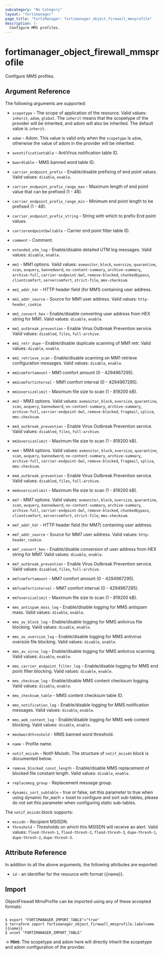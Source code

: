 ```yaml
---
subcategory: "No Category"
layout: "fortimanager"
page_title: "FortiManager: fortimanager_object_firewall_mmsprofile"
description: |-
  Configure MMS profiles.
---
```


# fortimanager_object_firewall_mmsprofile
Configure MMS profiles.

## Argument Reference


The following arguments are supported:

* `scopetype` - The scope of application of the resource. Valid values: `inherit`, `adom`, `global`. The `inherit` means that the scopetype of the provider will be inherited, and adom will also be inherited. The default value is `inherit`.
* `adom` - Adom. This value is valid only when the `scopetype` is `adom`, otherwise the value of adom in the provider will be inherited.

* `avnotificationtable` - AntiVirus notification table ID.
* `bwordtable` - MMS banned word table ID.
* `carrier_endpoint_prefix` - Enable/disable prefixing of end point values. Valid values: `disable`, `enable`.

* `carrier_endpoint_prefix_range_max` - Maximum length of end point value that can be prefixed (1 - 48).
* `carrier_endpoint_prefix_range_min` - Minimum end point length to be prefixed (1 - 48).
* `carrier_endpoint_prefix_string` - String with which to prefix End point values.
* `carrierendpointbwltable` - Carrier end point filter table ID.
* `comment` - Comment.
* `extended_utm_log` - Enable/disable detailed UTM log messages. Valid values: `disable`, `enable`.

* `mm1` - MM1 options. Valid values: `avmonitor`, `block`, `oversize`, `quarantine`, `scan`, `avquery`, `bannedword`, `no-content-summary`, `archive-summary`, `archive-full`, `carrier-endpoint-bwl`, `remove-blocked`, `chunkedbypass`, `clientcomfort`, `servercomfort`, `strict-file`, `mms-checksum`.

* `mm1_addr_hdr` - HTTP header field (for MM1) containing user address.
* `mm1_addr_source` - Source for MM1 user address. Valid values: `http-header`, `cookie`.

* `mm1_convert_hex` - Enable/disable converting user address from HEX string for MM1. Valid values: `disable`, `enable`.

* `mm1_outbreak_prevention` - Enable Virus Outbreak Prevention service. Valid values: `disabled`, `files`, `full-archive`.

* `mm1_retr_dupe` - Enable/disable duplicate scanning of MM1 retr. Valid values: `disable`, `enable`.

* `mm1_retrieve_scan` - Enable/disable scanning on MM1 retrieve configuration messages. Valid values: `disable`, `enable`.

* `mm1comfortamount` - MM1 comfort amount (0 - 4294967295).
* `mm1comfortinterval` - MM1 comfort interval (0 - 4294967295).
* `mm1oversizelimit` - Maximum file size to scan (1 - 819200 kB).
* `mm3` - MM3 options. Valid values: `avmonitor`, `block`, `oversize`, `quarantine`, `scan`, `avquery`, `bannedword`, `no-content-summary`, `archive-summary`, `archive-full`, `carrier-endpoint-bwl`, `remove-blocked`, `fragmail`, `splice`, `mms-checksum`.

* `mm3_outbreak_prevention` - Enable Virus Outbreak Prevention service. Valid values: `disabled`, `files`, `full-archive`.

* `mm3oversizelimit` - Maximum file size to scan (1 - 819200 kB).
* `mm4` - MM4 options. Valid values: `avmonitor`, `block`, `oversize`, `quarantine`, `scan`, `avquery`, `bannedword`, `no-content-summary`, `archive-summary`, `archive-full`, `carrier-endpoint-bwl`, `remove-blocked`, `fragmail`, `splice`, `mms-checksum`.

* `mm4_outbreak_prevention` - Enable Virus Outbreak Prevention service. Valid values: `disabled`, `files`, `full-archive`.

* `mm4oversizelimit` - Maximum file size to scan (1 - 819200 kB).
* `mm7` - MM7 options. Valid values: `avmonitor`, `block`, `oversize`, `quarantine`, `scan`, `avquery`, `bannedword`, `no-content-summary`, `archive-summary`, `archive-full`, `carrier-endpoint-bwl`, `remove-blocked`, `chunkedbypass`, `clientcomfort`, `servercomfort`, `strict-file`, `mms-checksum`.

* `mm7_addr_hdr` - HTTP header field (for MM7) containing user address.
* `mm7_addr_source` - Source for MM7 user address. Valid values: `http-header`, `cookie`.

* `mm7_convert_hex` - Enable/disable conversion of user address from HEX string for MM7. Valid values: `disable`, `enable`.

* `mm7_outbreak_prevention` - Enable Virus Outbreak Prevention service. Valid values: `disabled`, `files`, `full-archive`.

* `mm7comfortamount` - MM7 comfort amount (0 - 4294967295).
* `mm7comfortinterval` - MM7 comfort interval (0 - 4294967295).
* `mm7oversizelimit` - Maximum file size to scan (1 - 819200 kB).
* `mms_antispam_mass_log` - Enable/disable logging for MMS antispam mass. Valid values: `disable`, `enable`.

* `mms_av_block_log` - Enable/disable logging for MMS antivirus file blocking. Valid values: `disable`, `enable`.

* `mms_av_oversize_log` - Enable/disable logging for MMS antivirus oversize file blocking. Valid values: `disable`, `enable`.

* `mms_av_virus_log` - Enable/disable logging for MMS antivirus scanning. Valid values: `disable`, `enable`.

* `mms_carrier_endpoint_filter_log` - Enable/disable logging for MMS end point filter blocking. Valid values: `disable`, `enable`.

* `mms_checksum_log` - Enable/disable MMS content checksum logging. Valid values: `disable`, `enable`.

* `mms_checksum_table` - MMS content checksum table ID.
* `mms_notification_log` - Enable/disable logging for MMS notification messages. Valid values: `disable`, `enable`.

* `mms_web_content_log` - Enable/disable logging for MMS web content blocking. Valid values: `disable`, `enable`.

* `mmsbwordthreshold` - MMS banned word threshold.
* `name` - Profile name.
* `notif_msisdn` - Notif-Msisdn. The structure of `notif_msisdn` block is documented below.
* `remove_blocked_const_length` - Enable/disable MMS replacement of blocked file constant length. Valid values: `disable`, `enable`.

* `replacemsg_group` - Replacement message group.
* `dynamic_sort_subtable` - true or false, set this parameter to true when using dynamic for_each + toset to configure and sort sub-tables, please do not set this parameter when configuring static sub-tables.

The `notif_msisdn` block supports:

* `msisdn` - Recipient MSISDN.
* `threshold` - Thresholds on which this MSISDN will receive an alert. Valid values: `flood-thresh-1`, `flood-thresh-2`, `flood-thresh-3`, `dupe-thresh-1`, `dupe-thresh-2`, `dupe-thresh-3`.



## Attribute Reference

In addition to all the above arguments, the following attributes are exported:
* `id` - an identifier for the resource with format {{name}}.

## Import

ObjectFirewall MmsProfile can be imported using any of these accepted formats:
```

$ export "FORTIMANAGER_IMPORT_TABLE"="true"
$ terraform import fortimanager_object_firewall_mmsprofile.labelname {{name}}
$ unset "FORTIMANAGER_IMPORT_TABLE"
```
-> **Hint:** The scopetype and adom here will directly inherit the scopetype and adom configuration of the provider.
